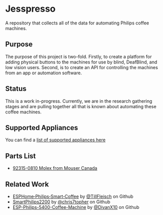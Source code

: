 # Jesspresso
A repository that collects all of the data for automating Philips coffee machines.

## Purpose
The purpose of this project is two-fold. Firstly, to create a platform for adding physical buttons to the machines for use by blind, DeafBlind, and low vision users. Second, is to create an API for controlling the machines from an app or automation software.

## Status
This is a work in-progress. Currently, we are in the research gathering stages and are pulling together all that is known about automating these coffee machines.

## Supported Appliances
You can find a [list of supported appliances here](./Appliances/Phillips/EP/README.md)

## Parts List

+ [92315-0810 Molex from Mouser Canada](https://www.mouser.ca/ProductDetail/Molex/92315-0810?qs=aFh11D4MR00yO3dXBCwL3A%3D%3D)

## Related Work

+ [ESPHome‑Philips‑Smart‑Coffee](https://github.com/TillFleisch/ESPHome-Philips-Smart-Coffee) by [@TillFleisch](https://github.com/TillFleisch) on Github
+ [SmartPhilips2200](https://github.com/chris7topher/SmartPhilips2200) by [@chris7topher](https://github.com/chris7topher) on Github
+ [ESP-Philips-5400-Coffee-Machine](https://github.com/DivanX10/ESP-Philips-5400-Coffee-Machine/blob/main/README_EN.md) by [@DivanX10](https://github.com/DivanX10) on Github
